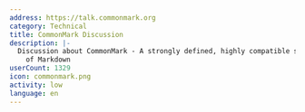 ```yaml
---
address: https://talk.commonmark.org
category: Technical
title: CommonMark Discussion
description: |-
  Discussion about CommonMark - A strongly defined, highly compatible specification
    of Markdown
userCount: 1329
icon: commonmark.png
activity: low
language: en
---
```

